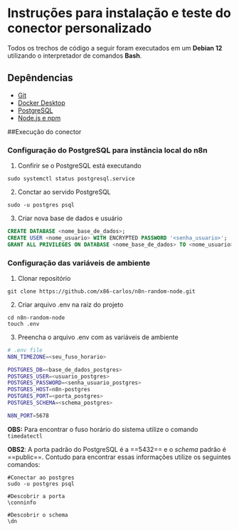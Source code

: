# Instruções para instalação e teste do conector personalizado

Todos os trechos de código a seguir foram executados em um **Debian 12** utilizando o interpretador de comandos **Bash**.

## Depêndencias

- [Git](https://git-scm.com/downloads)
- [Docker Desktop](https://docs.docker.com/get-started/get-docker/)
- [PostgreSQL](https://www.postgresql.org/download/)
- [Node.js e npm](https://nodejs.org/en/download)

##Execução do conector

### Configuração do PostgreSQL para instância local do n8n

1. Confirir se o PostgreSQL está executando

```console
sudo systemctl status postgresql.service
```

2. Conctar ao servido PostgreSQL

```console
sudo -u postgres psql
```

3. Criar nova base de dados e usuário

```sql
CREATE DATABASE <nome_base_de_dados>;
CREATE USER <nome_usuario> WITH ENCRYPTED PASSWORD '<senha_usuario>';
GRANT ALL PRIVILEGES ON DATABASE <nome_base_de_dados> TO <nome_usuario>;
```

### Configuração das variáveis de ambiente

1. Clonar repositório

```console
git clone https://github.com/x86-carlos/n8n-random-node.git
```

2. Criar arquivo .env na raiz do projeto

```console
cd n8n-random-node
touch .env
```
3. Preencha o arquivo .env com as variáveis de ambiente

```sh
# .env file
N8N_TIMEZONE=<seu_fuso_horario>

POSTGRES_DB=<base_de_dados_postgres>
POSTGRES_USER=<usuario_postgres>
POSTGRES_PASSWORD=<senha_usuario_postgres>
POSTGRES_HOST=n8n-postgres
POSTGRES_PORT=<porta_postgres>
POSTGRES_SCHEMA=<schema_postgres>

N8N_PORT=5678
```
**OBS:** Para encontrar o fuso horário do sistema utilize o comando ``timedatectl``

**OBS2**: A porta padrão do PostgreSQL é a ==5432== e o *schema* padrão é ==public==. Contudo para encontrar essas informações utilize os seguintes comandos: 

```console
#Conectar ao postgres
sudo -u postgres psql

#Descobrir a porta
\conninfo

#Descobrir o schema
\dn
```
